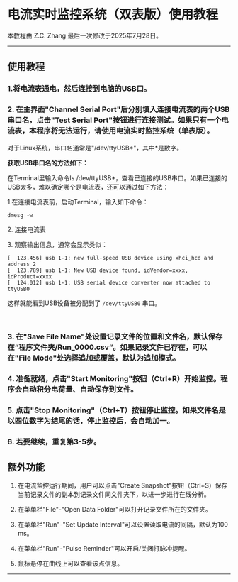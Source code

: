 # 电流实时监控系统（双表版）使用教程

本教程由 Z.C. Zhang 最后一次修改于2025年7月28日。

---

## 使用教程

### 1.将电流表通电，然后连接到电脑的USB口。

### 2. 在主界面"Channel Serial Port"后分别填入连接电流表的两个USB串口名，点击"Test Serial Port"按钮进行连接测试。如果只有一个电流表，本程序将无法运行，请使用电流实时监控系统（单表版）。

对于Linux系统，串口名通常是"/dev/ttyUSB\*"，其中\*是数字。

**获取USB串口名的方法如下：**

在Terminal里输入命令ls /dev/ttyUSB\*，查看已连接的USB串口。如果已连接的USB太多，难以确定哪个是电流表，还可以通过如下方法：

1.在连接电流表前，启动Terminal，输入如下命令：

```text
dmesg -w
```

2\. 连接电流表

3\. 观察输出信息，通常会显示类似：

```text
[  123.456] usb 1-1: new full-speed USB device using xhci_hcd and address 2
[  123.789] usb 1-1: New USB device found, idVendor=xxxx, idProduct=xxxx
[  124.012] usb 1-1: USB serial device converter now attached to ttyUSB0
```

这样就能看到USB设备被分配到了 `/dev/ttyUSB0` 串口。

​

### 3. 在"Save File Name"处设置记录文件的位置和文件名，默认保存在“程序文件夹/Run_0000.csv“。如果记录文件已存在，可以在"File Mode"处选择追加或覆盖，默认为追加模式。

### 4. 准备就绪，点击"Start Monitoring"按钮（Ctrl+R）开始监控。程序会自动积分电荷量、自动保存到文件。

### 5. 点击"Stop Monitoring"（Ctrl+T）按钮停止监控。如果文件名是以四位数字为结尾的话，停止监控后，会自动加一。

### 6. 若要继续，重复第3-5步。

 

## 额外功能

1. 在电流监控运行期间，用户可以点击"Create Snapshot"按钮（Ctrl+S）保存当前记录文件的副本到记录文件同文件夹下，以进一步进行在线分析。

2. 在菜单栏"File"-"Open Data Folder"可以打开记录文件所在的文件夹。

3. 在菜单栏"Run"-"Set Update Interval"可以设置读取电流的间隔，默认为100 ms。

4. 在菜单栏"Run"-"Pulse Reminder"可以开启/关闭打脉冲提醒。

5. 鼠标悬停在曲线上可以查看该点信息。

---

​
